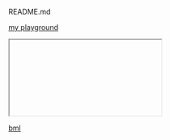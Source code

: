 README.md

[my playground](https://knmc3.github.io/html/)

<iframe src=""></iframe>

[bml](javascript:alert('テスト');)